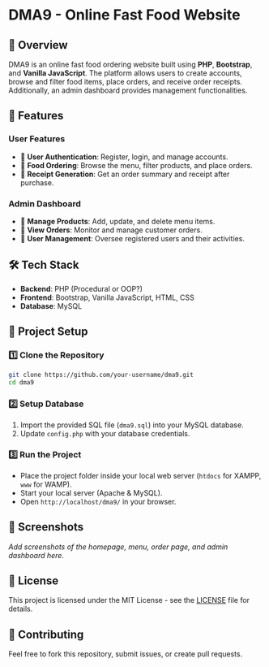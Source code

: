 # DMA9 - Online Fast Food Website

## 📌 Overview
DMA9 is an online fast food ordering website built using **PHP**, **Bootstrap**, and **Vanilla JavaScript**. The platform allows users to create accounts, browse and filter food items, place orders, and receive order receipts. Additionally, an admin dashboard provides management functionalities.

## 🚀 Features
### User Features
- 🔹 **User Authentication**: Register, login, and manage accounts.
- 🔹 **Food Ordering**: Browse the menu, filter products, and place orders.
- 🔹 **Receipt Generation**: Get an order summary and receipt after purchase.

### Admin Dashboard
- 🔸 **Manage Products**: Add, update, and delete menu items.
- 🔸 **View Orders**: Monitor and manage customer orders.
- 🔸 **User Management**: Oversee registered users and their activities.

## 🛠️ Tech Stack
- **Backend**: PHP (Procedural or OOP?)
- **Frontend**: Bootstrap, Vanilla JavaScript, HTML, CSS
- **Database**: MySQL

## 📂 Project Setup
### 1️⃣ Clone the Repository
```bash
git clone https://github.com/your-username/dma9.git
cd dma9
```

### 2️⃣ Setup Database
1. Import the provided SQL file (`dma9.sql`) into your MySQL database.
2. Update `config.php` with your database credentials.

### 3️⃣ Run the Project
- Place the project folder inside your local web server (`htdocs` for XAMPP, `www` for WAMP).
- Start your local server (Apache & MySQL).
- Open `http://localhost/dma9/` in your browser.

## 🎨 Screenshots
_Add screenshots of the homepage, menu, order page, and admin dashboard here._

## 📜 License
This project is licensed under the MIT License - see the [LICENSE](LICENSE) file for details.

## 🤝 Contributing
Feel free to fork this repository, submit issues, or create pull requests.

